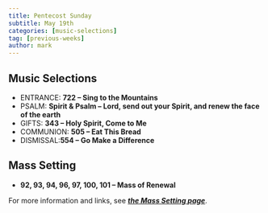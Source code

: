 ```yaml
---
title: Pentecost Sunday
subtitle: May 19th 
categories: [music-selections]
tag: [previous-weeks]
author: mark
---
```


## Music Selections

- ENTRANCE: **722 – Sing to the Mountains**
- PSALM: **Spirit & Psalm – Lord, send out your Spirit, and renew the face of the earth**
- GIFTS: **343 – Holy Spirit, Come to Me**
- COMMUNION: **505 – Eat This Bread**
- DISMISSAL:**554 – Go Make a Difference**

## Mass Setting

- **92, 93, 94, 96, 97, 100, 101 – Mass of Renewal**

For more information and links, see _**[the Mass Setting page](/mass-setting/)**_.
  